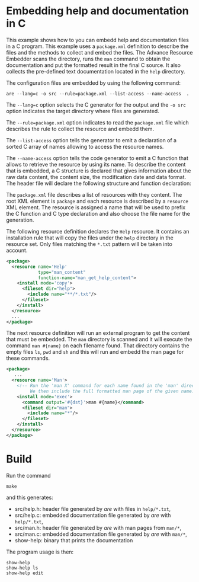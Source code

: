 # Embedding help and documentation in C

This example shows how to you can embedd help and documentation files
in a C program.  This example uses a `package.xml` definition to
describe the files and the methods to collect and embed the files.
The Advance Resource Embedder scans the directory, runs the `man`
command to obtain the documentation and put the formatted result
in the final C source.  It also collects the pre-defined text documentation
located in the `help` directory.

The configuration files are embedded by using the following
command:

```
are --lang=c -o src --rule=package.xml --list-access --name-access  .
```

The `--lang=c` option selects the C generator for the output and the
`-o src` option indicates the target directory where files are generated.

The `--rule=package.xml` option indicates to read the `package.xml` file
which describes the rule to collect the resource and embedd them.

The `--list-access` option tells the generator to emit a declaration
of a sorted C array of names allowing to access the resource names.

The `--name-access` option tells the code generator to emit a C function that allows to retrieve
the resource by using its name.  To describe the content that is embedded,
a C structure is declared that gives information about the raw data content,
the content size, the modification date and data format.
The header file will declare the following structure and function declaration:

The `package.xml` file describes a list of resources with they content.
The root XML element is `package` and each resource is described by a `resource`
XML element.  The resource is assigned a name that will be used to prefix the
C function and C type declaration and also choose the file name for the generation.

The following resource definition declares the `Help` resource.  It contains
an installation rule that will copy the files under the `help` directory
in the resource set.  Only files matching the `*.txt` pattern will be taken
into account.

```XML
<package>
  <resource name='Help'
            type="man_content"
            function-name="man_get_help_content">
    <install mode='copy'>
      <fileset dir="help">
        <include name="**/*.txt"/>
      </fileset>
    </install>
  </resource>
  ...
</package>
```

The next resource definition will run an external program to get the
content that must be embedded.  The `man` directory is scanned and it
will execute the command `man #{name}` on each filename found.
That directory contains the empty files `ls`, `pwd` and `sh` and this
will run and embedd the man page for these commands.

```XML
<package>
   ...
  <resource name='Man'>
    <!-- Run the 'man X' command for each name found in the 'man' directory.
         We then include the full formatted man page of the given name. -->
    <install mode='exec'>
      <command output='#{dst}'>man #{name}</command>
      <fileset dir="man">
        <include name="*"/>
      </fileset>
    </install>
  </resource>
</package>
```


# Build

Run the command

```
make
```

and this generates:

* src/help.h: header file generated by *are* with files in `help/*.txt`,
* src/help.c: embedded documentation file generated by *are* with `help/*.txt`,
* src/man.h: header file generated by *are* with man pages from `man/*`,
* src/man.c: embedded documentation file generated by *are* with `man/*`,
* show-help: binary that prints the documentation

The program usage is then:

```
show-help
show-help ls
show-help edit
```
